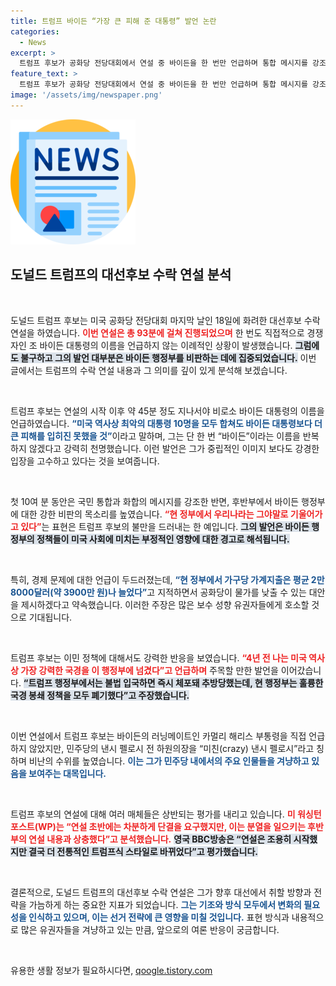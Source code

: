 ```yaml
---
title: 트럼프 바이든 “가장 큰 피해 준 대통령” 발언 논란
categories:
  - News
excerpt: >
  트럼프 후보가 공화당 전당대회에서 연설 중 바이든을 한 번만 언급하며 통합 메시지를 강조했지만, 곧바로 그의 정책을 강도 높게 비판했다. 현 정부는 기울어가고 있다는 그의 발언은 물가 상승과 이민 문제를 집중적으로 다뤄 주목을 받았다.
feature_text: >
  트럼프 후보가 공화당 전당대회에서 연설 중 바이든을 한 번만 언급하며 통합 메시지를 강조했지만, 곧바로 그의 정책을 강도 높게 비판했다. 현 정부는 기울어가고 있다는 그의 발언은 물가 상승과 이민 문제를 집중적으로 다뤄 주목을 받았다.
image: '/assets/img/newspaper.png'
---
```


<p><img src="/assets/img/newspaper.png" alt="kimp 속보" /></p>

<h2 data-ke-size="size26">도널드 트럼프의 대선후보 수락 연설 분석</h2>

<p data-ke-size="size16">&nbsp;</p>

<p>도널드 트럼프 후보는 미국 공화당 전당대회 마지막 날인 18일에 화려한 대선후보 수락 연설을 하였습니다. <b><span style="color: #ee2323;">이번 연설은 총 93분에 걸쳐 진행되었으며</span></b> 한 번도 직접적으로 경쟁자인 조 바이든 대통령의 이름을 언급하지 않는 이례적인 상황이 발생했습니다. <b><span style="background-color: #21538527;">그럼에도 불구하고 그의 발언 대부분은 바이든 행정부를 비판하는 데에 집중되었습니다.</span></b> 이번 글에서는 트럼프의 수락 연설 내용과 그 의미를 깊이 있게 분석해 보겠습니다.</p>

<p data-ke-size="size16">&nbsp;</p>

<p>트럼프 후보는 연설의 시작 이후 약 45분 정도 지나서야 비로소 바이든 대통령의 이름을 언급하였습니다. <b><span style="color: #1a5490;">“미국 역사상 최악의 대통령 10명을 모두 합쳐도 바이든 대통령보다 더 큰 피해를 입히진 못했을 것”</span></b>이라고 말하며, 그는 단 한 번 “바이든”이라는 이름을 반복하지 않겠다고 강력히 천명했습니다. 이런 발언은 그가 중립적인 이미지 보다도 강경한 입장을 고수하고 있다는 것을 보여줍니다.</p>

<p data-ke-size="size16">&nbsp;</p>

<p>첫 10여 분 동안은 국민 통합과 화합의 메시지를 강조한 반면, 후반부에서 바이든 행정부에 대한 강한 비판의 목소리를 높였습니다. <b><span style="color: #ee2323;">“현 정부에서 우리나라는 그야말로 기울어가고 있다”</span></b>는 표현은 트럼프 후보의 불만을 드러내는 한 예입니다. <b><span style="background-color: #21538527;">그의 발언은 바이든 행정부의 정책들이 미국 사회에 미치는 부정적인 영향에 대한 경고로 해석됩니다.</span></b></p>

<p data-ke-size="size16">&nbsp;</p>

<p>특히, 경제 문제에 대한 언급이 두드러졌는데, <b><span style="color: #1a5490;">“현 정부에서 가구당 가계지출은 평균 2만8000달러(약 3900만 원)나 늘었다”</span></b>고 지적하면서 공화당이 물가를 낮출 수 있는 대안을 제시하겠다고 약속했습니다. 이러한 주장은 많은 보수 성향 유권자들에게 호소할 것으로 기대됩니다.</p>

<p data-ke-size="size16">&nbsp;</p>

<p>트럼프 후보는 이민 정책에 대해서도 강력한 반응을 보였습니다. <b><span style="color: #ee2323;">“4년 전 나는 미국 역사상 가장 강력한 국경을 이 행정부에 넘겼다”고 언급하며</span></b> 주목할 만한 발언을 이어갔습니다. <b><span style="background-color: #21538527;">“트럼프 행정부에서는 불법 입국하면 즉시 체포돼 추방당했는데, 현 행정부는 훌륭한 국경 봉쇄 정책을 모두 폐기했다”고 주장했습니다.</span></b></p>

<p data-ke-size="size16">&nbsp;</p>

<p>이번 연설에서 트럼프 후보는 바이든의 러닝메이트인 카멀리 해리스 부통령을 직접 언급하지 않았지만, 민주당의 낸시 펠로시 전 하원의장을 “미친(crazy) 낸시 펠로시”라고 칭하며 비난의 수위를 높였습니다. <b><span style="color: #1a5490;">이는 그가 민주당 내에서의 주요 인물들을 겨냥하고 있음을 보여주는 대목입니다.</span></b></p>

<p data-ke-size="size16">&nbsp;</p>

<p>트럼프 후보의 연설에 대해 여러 매체들은 상반되는 평가를 내리고 있습니다. <b><span style="color: #ee2323;">미 워싱턴포스트(WP)는 “연설 초반에는 차분하게 단결을 요구했지만, 이는 분열을 일으키는 후반부의 연설 내용과 상충했다”고 분석했습니다.</span></b> <b><span style="background-color: #21538527;">영국 BBC방송은 “연설은 조용히 시작했지만 결국 더 전통적인 트럼프식 스타일로 바뀌었다”고 평가했습니다.</span></b></p>

<p data-ke-size="size16">&nbsp;</p>

<p>결론적으로, 도널드 트럼프의 대선후보 수락 연설은 그가 향후 대선에서 취할 방향과 전략을 가늠하게 하는 중요한 지표가 되었습니다. <b><span style="color: #1a5490;">그는 기조와 방식 모두에서 변화의 필요성을 인식하고 있으며, 이는 선거 전략에 큰 영향을 미칠 것입니다.</span></b> 표현 방식과 내용적으로 많은 유권자들을 겨냥하고 있는 만큼, 앞으로의 여론 반응이 궁금합니다.</p>

<p data-ke-size="size16">&nbsp;</p>
유용한 생활 정보가 필요하시다면, <a href="https://qoogle.tistory.com" rel="dofollow">qoogle.tistory.com</a>


